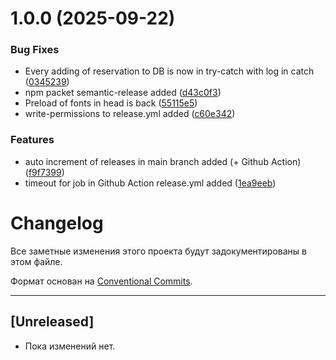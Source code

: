# 1.0.0 (2025-09-22)


### Bug Fixes

* Every adding of reservation to DB is now in try-catch with log in catch ([0345239](https://github.com/bogolepov/antrepriza-astro/commit/0345239544d6e2bc581e982e1ecbaf56b77a6e58))
* npm packet semantic-release added ([d43c0f3](https://github.com/bogolepov/antrepriza-astro/commit/d43c0f3c0ab0d200ae70bb79803c484aeb131cb6))
* Preload of fonts in head is back ([55115e5](https://github.com/bogolepov/antrepriza-astro/commit/55115e5a48db93c508c33d45b7abcd9c7f7d6e33))
* write-permissions to release.yml added ([c60e342](https://github.com/bogolepov/antrepriza-astro/commit/c60e342dec1f986b0ba7001c06928a5d0845cdc5))


### Features

* auto increment of releases in main branch added (+ Github Action) ([f9f7399](https://github.com/bogolepov/antrepriza-astro/commit/f9f739994fde36b7290c7969e49b1294e96619a0))
* timeout for job in Github Action release.yml added ([1ea9eeb](https://github.com/bogolepov/antrepriza-astro/commit/1ea9eebeeda88cbf10762dde80e35a57351efccf))

# Changelog

Все заметные изменения этого проекта будут задокументированы в этом файле.

Формат основан на [Conventional Commits](https://www.conventionalcommits.org/en/v1.0.0/).

---

## [Unreleased]

- Пока изменений нет.
